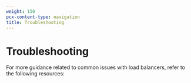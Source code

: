 ```yaml
---
weight: 150
pcx-content-type: navigation
title: Troubleshooting
---
```


# Troubleshooting

For more guidance related to common issues with load balancers, refer to the following resources:

<DirectoryListing path="/troubleshooting" />
